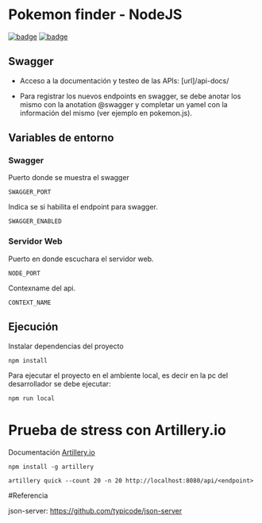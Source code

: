# Pokemon finder - NodeJS
[![badge](https://img.shields.io/static/v1.svg?style=flat-square&label=Node&message=v10.15.1&color=brightgreen&logo=node.js)](https://nodejs.org/es/ "Node.js website")
[![badge](https://img.shields.io/static/v1.svg?style=flat-square&label=Npm&message=v6.14.5&color=brightgreen&logo=npm)](https://www.npmjs.com/ "Npm website")
## Swagger
+ Acceso a la documentación y testeo de las APIs: [url]/api-docs/
* Para registrar los nuevos endpoints en swagger, se debe anotar los mismo con la
anotation @swagger y completar un yamel con la información del mismo (ver ejemplo en pokemon.js).

## Variables de entorno

### Swagger
Puerto donde se muestra el swagger
```
SWAGGER_PORT
```
Indica se si habilita el endpoint para swagger.
```
SWAGGER_ENABLED
```
### Servidor Web
Puerto en donde escuchara el servidor web.
```
NODE_PORT
```
Contexname del api.
```
CONTEXT_NAME
```

## Ejecución
Instalar dependencias del proyecto
```sh
npm install
```
Para ejecutar el proyecto en el ambiente local, es decir en la pc del desarrollador se debe ejecutar:
```sh
npm run local
```

# Prueba de stress con Artillery.io
Documentación [Artillery.io](https://artillery.io/docs/)
```
npm install -g artillery
```

```
artillery quick --count 20 -n 20 http://localhost:8080/api/<endpoint>
```

#Referencia

json-server: https://github.com/typicode/json-server